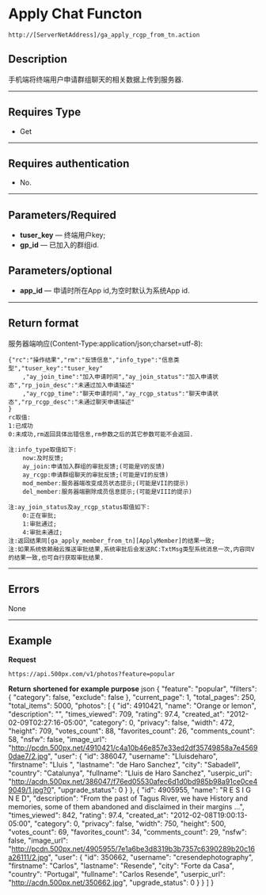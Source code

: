 # Apply Chat Functon
	http://[ServerNetAddress]/ga_apply_rcgp_from_tn.action

## Description
手机端将终端用户申请群组聊天的相关数据上传到服务器.
***

## Requires Type

* Get
***

## Requires authentication
* No.
***

## Parameters/Required
- **tuser_key** — 终端用户key;
- **gp_id** — 已加入的群组id.

## Parameters/optional
- **app_id** — 申请时所在App id,为空时默认为系统App id.
***

## Return format
服务器端响应(Content-Type:application/json;charset=utf-8):

	{"rc":"操作结果","rm":"反馈信息","info_type":"信息类型","tuser_key":"tuser_key"
		,"ay_join_time":"加入申请时间","ay_join_status":"加入申请状态","rp_join_desc":"未通过加入申请描述"
		,"ay_rcgp_time":"聊天申请时间","ay_rcgp_status":"聊天申请状态","rp_rcgp_desc":"未通过聊天申请描述"
	}
	rc取值:	
	1:已成功
	0:未成功,rm返回具体出错信息,rm参数之后的其它参数可能不会返回.

	注:info_type取值如下:
		now:及时反馈;
		ay_join:申请加入群组的审批反馈;(可能是V的反馈)
		ay_rcgp:申请群组聊天的审批反馈;(可能是VI的反馈)
		mod_member:服务器端改变成员状态提示;(可能是VII的提示)
		del_member:服务器端删除成员信息提示;(可能是VIII的提示)

	注:ay_join_status及ay_rcgp_status取值如下:
		0:正在审批;
		1:审批通过;
		4:审批未通过;
	注:返回结果同[ga_apply_member_from_tn][ApplyMember]的结果一致;
	注:如果系统依赖融云推送审批结果,系统审批后会发送RC:TxtMsg类型系统消息一次,内容同V的结果一致,也可自行获取审批结果.

[ApplyMember]: https://github.com/birdcopy/BirdCopy-Web-Server/blob/master/API/group/ga_apply_member_from_tn.md

***

## Errors
None

***

## Example
**Request**

    https://api.500px.com/v1/photos?feature=popular

**Return** __shortened for example purpose__
json
{
  "feature": "popular",
  "filters": {
      "category": false,
      "exclude": false
  },
  "current_page": 1,
  "total_pages": 250,
  "total_items": 5000,
  "photos": [
    {
      "id": 4910421,
      "name": "Orange or lemon",
      "description": "",
      "times_viewed": 709,
      "rating": 97.4,
      "created_at": "2012-02-09T02:27:16-05:00",
      "category": 0,
      "privacy": false,
      "width": 472,
      "height": 709,
      "votes_count": 88,
      "favorites_count": 26,
      "comments_count": 58,
      "nsfw": false,
      "image_url": "http://pcdn.500px.net/4910421/c4a10b46e857e33ed2df35749858a7e45690dae7/2.jpg",
      "user": {
        "id": 386047,
        "username": "Lluisdeharo",
        "firstname": "Lluis ",
        "lastname": "de Haro Sanchez",
        "city": "Sabadell",
        "country": "Catalunya",
        "fullname": "Lluis de Haro Sanchez",
        "userpic_url": "http://acdn.500px.net/386047/f76ed05530afec6d1d0bd985b98a91ce0ce49049/1.jpg?0",
        "upgrade_status": 0
      }
    },
    {
      "id": 4905955,
      "name": "R E S I G N E D",
      "description": "From the past of Tagus River, we have History and memories, some of them abandoned and disclaimed in their margins ...",
      "times_viewed": 842,
      "rating": 97.4,
      "created_at": "2012-02-08T19:00:13-05:00",
      "category": 0,
      "privacy": false,
      "width": 750,
      "height": 500,
      "votes_count": 69,
      "favorites_count": 34,
      "comments_count": 29,
      "nsfw": false,
      "image_url": "http://pcdn.500px.net/4905955/7e1a6be3d8319b3b7357c6390289b20c16a26111/2.jpg",
      "user": {
        "id": 350662,
        "username": "cresendephotography",
        "firstname": "Carlos",
        "lastname": "Resende",
        "city": "Forte da Casa",
        "country": "Portugal",
        "fullname": "Carlos Resende",
        "userpic_url": "http://acdn.500px.net/350662.jpg",
        "upgrade_status": 0
      }
    }
  ]
}

